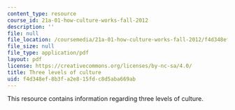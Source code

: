 ```yaml
---
content_type: resource
course_id: 21a-01-how-culture-works-fall-2012
description: ''
file: null
file_location: /coursemedia/21a-01-how-culture-works-fall-2012/f4d348ef8b3fa2e815fdc8d5aba669ab_MIT21A_01F12_Culture.pdf
file_size: null
file_type: application/pdf
layout: pdf
license: https://creativecommons.org/licenses/by-nc-sa/4.0/
title: Three levels of culture
uid: f4d348ef-8b3f-a2e8-15fd-c8d5aba669ab
---
```

This resource contains information regarding three levels of culture.